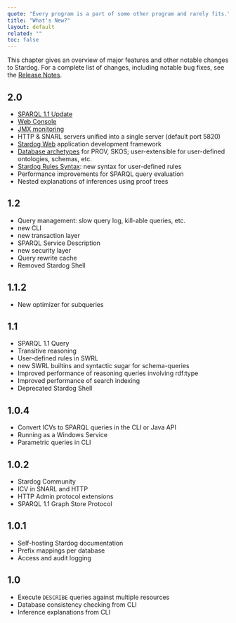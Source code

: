 ```yaml
---
quote: "Every program is a part of some other program and rarely fits."
title: "What's New?"
layout: default
related: ""
toc: false
---
```


This chapter gives an overview of major features and other notable changes to Stardog. For a complete list of changes, including notable bug fixes, see the [Release Notes](/docs/RELEASE_NOTES.txt).

## 2.0

- [SPARQL 1.1 Update](/using)
- [Web Console](/console)
- [JMX monitoring](/admin/#jmx)
- HTTP & SNARL servers unified into a single server (default port 5820)
- [Stardog Web](/web) application development framework
- [Database archetypes]() for PROV, SKOS; user-extensible for user-defined ontologies, schemas, etc.
- [Stardog Rules Syntax](/owl2/): new syntax for user-defined rules
- Performance improvements for SPARQL query evaluation
- Nested explanations of inferences using proof trees

## 1.2

- Query management: slow query log, kill-able queries, etc.
- new CLI
- new transaction layer
- SPARQL Service Description
- new security layer
- Query rewrite cache
- Removed Stardog Shell

## 1.1.2

- New optimizer for subqueries

## 1.1

- SPARQL 1.1 Query
- Transitive reasoning
- User-defined rules in SWRL
- new SWRL builtins and syntactic sugar for schema-queries
- Improved performance of reasoning queries involving rdf:type
- Improved performance of search indexing
- Deprecated Stardog Shell

## 1.0.4

- Convert ICVs to SPARQL queries in the CLI or Java API
- Running as a Windows Service
- Parametric queries in CLI

## 1.0.2

- Stardog Community
- ICV in SNARL and HTTP
- HTTP Admin protocol extensions
- SPARQL 1.1 Graph Store Protocol

## 1.0.1

- Self-hosting Stardog documentation
- Prefix mappings per database
- Access and audit logging

## 1.0

- Execute `DESCRIBE` queries against multiple resources
- Database consistency checking from CLI
- Inference explanations from CLI